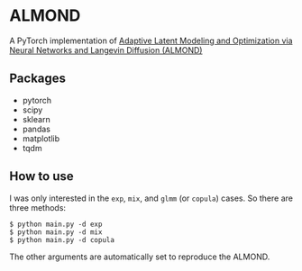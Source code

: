 # ALMOND
A PyTorch implementation of [Adaptive Latent Modeling and Optimization via Neural Networks and Langevin Diffusion (ALMOND)](https://github.com/yixuan/almond)

## Packages
* pytorch
* scipy
* sklearn
* pandas
* matplotlib
* tqdm

## How to use
I was only interested in the `exp`, `mix`, and `glmm` (or `copula`) cases. So there are three methods:
```
$ python main.py -d exp
$ python main.py -d mix
$ python main.py -d copula
```
The other arguments are automatically set to reproduce the ALMOND. 
